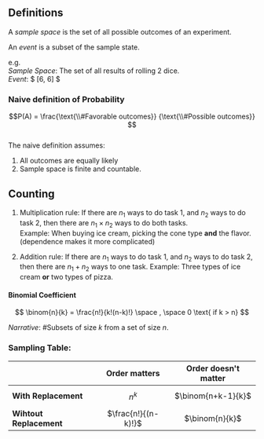 ## Definitions

A *sample space* is the set of all possible outcomes of an experiment.

An *event* is a subset of the sample state.

e.g.   
_Sample Space_: The set of all results of  rolling 2 dice.  
_Event_: $ [6, 6] $


### Naive definition of Probability 
$$P(A) = \frac{\text{\\#Favorable  outcomes}} {\text{\\#Possible outcomes}} $$  
The naive definition assumes:  
1. All outcomes are equally likely
2. Sample space is finite and countable.

## Counting
1. Multiplication rule: 
    If there are $n_1$ ways to do task 1, and $n_2$ ways to do task 2, then there are $n_1 \times n_2$ ways to do both tasks.  
    Example: When buying ice cream, picking the cone type **and** the flavor. (dependence makes it more complicated)

2. Addition rule: 
    If there are $n_1$ ways to do task 1, and $n_2$ ways to do task 2, then there are $n_1 + n_2$ ways to one task.
    Example: Three types of ice cream **or** two types of pizza.


#### Binomial Coefficient
$$
\binom{n}{k} = \frac{n!}{k!(n-k)!} \space , \space 0 \text{   if k > n}
$$

_Narrative_: #Subsets of size $k$ from a set of size $n$.


### Sampling Table:

|                          | Order matters        | Order doesn't matter |
| -------------            | :-------------:      | :-------------:      |
| **With Replacement**     | $$n^k$$                | $\binom{n+k-1}{k}$   |
| **Wihtout Replacement**  | $\frac{n!}{(n-k)!}$  | $\binom{n}{k}$       |


